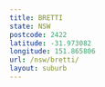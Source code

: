 ```yaml
---
title: BRETTI
state: NSW
postcode: 2422
latitude: -31.973082
longitude: 151.865806
url: /nsw/bretti/
layout: suburb
---
```

